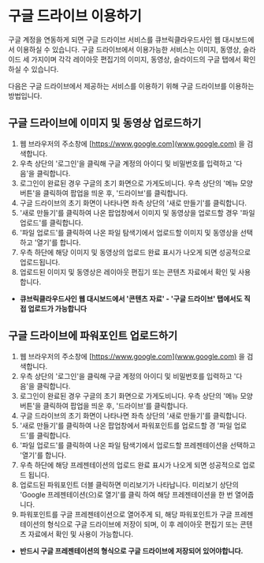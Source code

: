 # 구글 드라이브 이용하기

구글 계정을 연동하게 되면 구글 드라이브 서비스를 큐브릭클라우드사인 웹 대시보드에서 이용하실 수 있습니다. 구글 드라이브에서 이용가능한 서비스는 이미지, 동영상, 슬라이드 세 가지이며 각각 레이아웃 편집기의 이미지, 동영상, 슬라이드의 구글 탭에서 확인하실 수 있습니다.

다음은 구글 드라이브에서 제공하는 서비스를 이용하기 위해 구글 드라이브를 이용하는 방법입니다.

## 구글 드라이브에 이미지 및 동영상 업로드하기

1. 웹 브라우저의 주소창에 [https://www.google.com](www.google.com) 을 검색합니다.
2. 우측 상단의 '로그인'을 클릭해 구글 계정의 아이디 및 비밀번호를 입력하고 '다음'을 클릭합니다.
3. 로그인이 완료된 경우 구글의 초기 화면으로 가게도비니다. 우측 상단의 '메뉴 모양 버튼'을 클릭하여 팝업을 띄운 후, '드라이브'를 클릭합니다.
4. 구글 드라이브의 초기 화면이 나타나면 좌측 상단의 '새로 만들기'를 클릭합니다.
5. '새로 만들기'를 클릭하여 나온 팝업창에서 이미지 및 동영상을 업로드할 경우 '파일 업로드'를 클릭합니다.
6. '파일 업로드'를 클릭하여 나온 파일 탐색기에서 업로드할 이미지 및 동영상을 선택하고 '열기'를 합니다.
7. 우측 하단에 해당 이미지 및 동영상의 업로드 완료 표시가 나오게 되면 성공적으로 업로드됩니다.
8. 업로드된 이미지 및 동영상은 레이아웃 편집기 또는 콘텐츠 자료에서 확인 및 사용합니다.

* **큐브릭클라우드사인 웹 대시보드에서 '콘텐츠 자료' - '구글 드라이브' 탭에서도 직접 업로드가 가능합니다**

## 구글 드라이브에 파워포인트 업로드하기

1. 웹 브라우저의 주소창에 [https://www.google.com](www.google.com) 을 검색합니다.
2. 우측 상단의 '로그인'을 클릭해 구글 계정의 아이디 및 비밀번호를 입력하고 '다음'을 클릭합니다.
3. 로그인이 완료된 경우 구글의 초기 화면으로 가게도비니다. 우측 상단의 '메뉴 모양 버튼'을 클릭하여 팝업을 띄운 후, '드라이브'를 클릭합니다.
4. 구글 드라이브의 초기 화면이 나타나면 좌측 상단의 '새로 만들기'를 클릭합니다.
5. '새로 만들기'를 클릭하여 나온 팝업창에서 파워포인트를 업로드할 경 '파일 업로드'를 클릭합니다.
6. '파일 업로드'를 클릭하여 나온 파일 탐색기에서 업로드할 프레젠테이션을 선택하고 '열기'를 합니다.
7. 우측 하단에 해당 프레젠테이션의 업로드 완료 표시가 나오게 되면 성공적으로 업로드 됩니다.
8. 업로드된 파워포인트 더블 클릭하면 미리보기가 나타납니다. 미리보기 상단의 'Google 프레젠테이션\(으\)로 열기'를 클릭 하여 해당 프레젠테이션을 한 번 열어줍니다.
9. 파워포인트를 구글 프레젠테이션으로 열어주게 되, 해당 파워포인트가 구글 프레젠테이션의 형식으로 구글 드라이브에 저장이 되며, 이 후 레이아웃 편집기 또는 콘텐츠 자료에서 확인 및 사용이 가능합니다.

* **반드시 구글 프레젠테이션의 형식으로 구글 드라이브에 저장되어 있어야합니다.**

